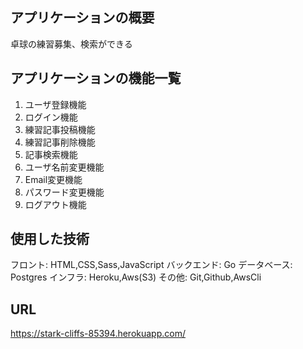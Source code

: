 ## アプリケーションの概要
卓球の練習募集、検索ができる
## アプリケーションの機能一覧
1. ユーザ登録機能
1. ログイン機能
1. 練習記事投稿機能
1. 練習記事削除機能
1. 記事検索機能
1. ユーザ名前変更機能
1. Email変更機能
1. パスワード変更機能
1. ログアウト機能
## 使用した技術
フロント: HTML,CSS,Sass,JavaScript
バックエンド: Go
データベース: Postgres
インフラ: Heroku,Aws(S3)
その他: Git,Github,AwsCli
## URL
https://stark-cliffs-85394.herokuapp.com/